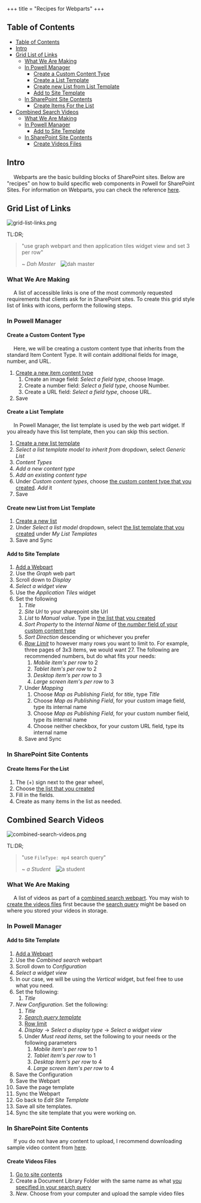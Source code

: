 +++
title = "Recipes for Webparts"
+++

## Table of Contents
- [Table of Contents](#table-of-contents)
- [Intro](#intro)
- [Grid List of Links](#grid-list-of-links)
  - [What We Are Making](#what-we-are-making)
  - [In Powell Manager](#in-powell-manager)
    - [Create a Custom Content Type](#create-a-custom-content-type)
    - [Create a List Template](#create-a-list-template)
    - [Create new List from List Template](#create-new-list-from-list-template)
    - [Add to Site Template](#add-to-site-template)
  - [In SharePoint Site Contents](#in-sharepoint-site-contents)
    - [Create Items For the List](#create-items-for-the-list)
- [Combined Search Videos](#combined-search-videos)
  - [What We Are Making](#what-we-are-making-1)
  - [In Powell Manager](#in-powell-manager-1)
    - [Add to Site Template](#add-to-site-template-1)
  - [In SharePoint Site Contents](#in-sharepoint-site-contents-1)
    - [Create Videos Files](#create-videos-files)


## Intro

&emsp; Webparts are the basic building blocks of SharePoint sites. Below are "recipes" on how to build specific web components in Powell for SharePoint Sites. For information on Webparts, you can check the reference [here](/references/webparts).

## Grid List of Links

![grid-list-links.png](https://i.postimg.cc/xC7JWZMN/grid-list-links.png)

TL:DR;
> "use graph webpart and then application tiles widget view and set 3 per row"
>
> ~ <cite>Dah Master</cite>&emsp;![dah master](https://avatars.githubusercontent.com/u/53357172?s=40&v=4)

### What We Are Making

&emsp; A list of accessible links is one of the most commonly requested requirements that clients ask for in SharePoint sites. To create this grid style list of links with icons, perform the following steps.

### In Powell Manager

#### Create a Custom Content Type

&emsp; Here, we will be creating a custom content type that inherits from the standard Item Content Type. It will contain additional fields for image, number, and URL.

1. [Create a new item content type](#powell-intranet-create-a-content-type-that-inherits-from-item)
   1. Create an image field: *Select a field type*, choose Image.
   2. Create a number field: *Select a field type*, choose Number.
   3. Create a URL field: *Select a field type*, choose URL.
6. Save

#### Create a List Template

&emsp; In Powell Manager, the list template is used by the web part widget. If you already have this list template, then you can skip this section.

1. [Create a new list template](/actions/common/#powell-intranet-create-a-new-list-template)
2. *Select a list template model to inherit from* dropdown, select *Generic List*
3. *Content Types*
4. *Add a new content type*
5. *Add an existing content type*
6. Under *Custom content types*, choose [the custom content type that you created](#create-a-custom-content-type). *Add* it
7. Save

#### Create new List from List Template

1. [Create a new list](/actions/common/#powell-intranet-create-a-new-list)
2. Under *Select a list model* dropdown, select [the list template that you created](#create-a-list-template) under *My List Templates*
3. Save and Sync

#### Add to Site Template

1. [Add a Webpart](/actions/common/#powell-intranet-add-a-webpart)
2. Use the *Graph* web part
3. Scroll down to *Display*
4. *Select a widget view*
5. Use the *Application Tiles* widget
6. Set the following
   1. *Title*
   2. *Site Url* to your sharepoint site Url
   3. *List* to *Manual value*. Type in [the list that you created](#create-new-list-from-list-template)
   4. *Sort Property* to the *Internal Name* of [the *number* field of your custom content type](#create-a-custom-content-type)
   5. *Sort Direction* descending or whichever you prefer
   6. [*Row Limit*](/references/webparts/#row-limit) to however many rows you want to limit to. For example, three pages of 3x3 items, we would want 27. The following are recommended numbers, but do what fits your needs:
      1. *Mobile item's per row* to 2
      2. *Tablet item's per row* to 2
      3. *Desktop item's per row* to 3
      4. *Large screen item's per row* to 3
   7. Under *Mapping*
      1. Choose *Map as Publishing Field*, for *title*, type *Title*
      2. Choose *Map as Publishing Field*, for your custom image field, type its internal name
      3. Choose *Map as Publishing Field*, for your custom number field, type its internal name
      4. Choose neither checkbox, for your custom URL field, type its internal name
   8. Save and Sync

### In SharePoint Site Contents 

#### Create Items For the List

1. The (+) sign next to the gear wheel,
2. Choose [the list that you created](#create-new-list-from-list-template)
3. Fill in the fields.
4. Create as many items in the list as needed.

## Combined Search Videos

![combined-search-videos.png](https://i.postimg.cc/WbRtkTHF/combined-search-videos.png)

TL:DR;
> "use `FileType: mp4` search query"
>
> ~ <cite>a Student</cite>&emsp;![a student](https://avatars.githubusercontent.com/u/19988117?s=40&v=4)

### What We Are Making

&emsp; A list of videos as part of a [combined search webpart](/references/webparts/#combined-search-web-part). You may wish to [create the videos files](#create-videos-files) first because the [search query](/references/webparts/#search-query) might be based on where you stored your videos in storage.

### In Powell Manager

#### Add to Site Template

1. [Add a Webpart](/actions/common/#powell-intranet-add-a-webpart)
2. Use the *Combined search* webpart
3. Scroll down to *Configuration*
4. *Select a widget view*
5. In our case, we will be using the *Vertical* widget, but feel free to use what you need.
6. Set the following:
   1. *Title*
7. *New Configuration*. Set the following:
   1. *Title*
   2. [*Search query template*](/references/webparts/#search-query)
   3. [Row limit](/content/references/webparts/#row-limit)
   4. *Display* -> *Select a display type* -> *Select a widget view*
   5. Under *Must read items*, set the following to your needs or the following parameters
      1. *Mobile item's per row* to 1
      2. *Tablet item's per row* to 1
      3. *Desktop item's per row* to 4
      4. *Large screen item's per row* to 4
8.  Save the Configuration
9.  Save the Webpart
10. Save the page template
11. Sync the Webpart
12. Go back to *Edit Site Template*
13. Save all site templates.
14. Sync the site template that you were working on.

### In SharePoint Site Contents 

&emsp; If you do not have any content to upload, I recommend downloading sample video content from [here](https://samplelib.com/sample-mp4.html).

#### Create Videos Files

1. [Go to site contents](/actions/common/#site-contents)
2. Create a Document Library Folder with the same name as what [you specified in your search query](#add-to-site-template)
3. *New*. Choose from your computer and upload the sample video files


